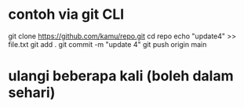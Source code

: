 # contoh via git CLI
git clone https://github.com/kamu/repo.git
cd repo
echo "update4" >> file.txt
git add .
git commit -m "update 4"
git push origin main
# ulangi beberapa kali (boleh dalam sehari)
